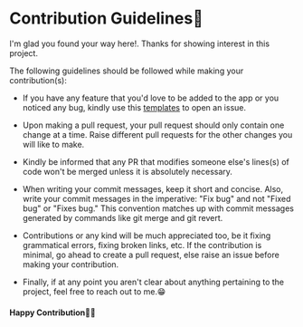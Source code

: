 # Contribution Guidelines📃

I'm glad you found your way here!. Thanks for showing interest in this project.

The following guidelines should be followed while making your contribution(s):

- If you have any feature that you'd love to be added to the app or you noticed any bug, kindly use this [templates](.github/ISSUE_TEMPLATE) to open an issue.

- Upon making a pull request,  your pull request should only  contain one change at a time. Raise different pull requests for the other changes you will like to make.

- Kindly be informed that any PR that modifies someone else's lines(s) of code won't be merged unless it is absolutely necessary.

- When writing your commit messages, keep it short and concise. Also, write your commit messages in the imperative: "Fix bug" and not "Fixed bug" or "Fixes bug." This convention matches up with commit messages generated by commands like git merge and git revert.

- Contributions or any kind will be much appreciated too, be it fixing grammatical errors, fixing broken links, etc.  If the contribution is  minimal, go ahead to create a pull request, else raise an issue before making your contribution.

- Finally, if at any point you aren't clear about anything pertaining to the project, feel free to reach out to me.😁

#### Happy Contribution🥳💃
